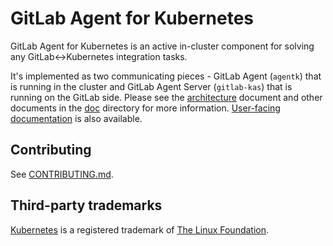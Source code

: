 # GitLab Agent for Kubernetes

GitLab Agent for Kubernetes is an active in-cluster component for solving any GitLab<->Kubernetes integration tasks.

It's implemented as two communicating pieces - GitLab Agent (`agentk`) that is running in the cluster and GitLab Agent Server (`gitlab-kas`) that is running on the GitLab side. Please see the [architecture](doc/architecture.md) document and other documents in the [doc](doc) directory for more information. [User-facing documentation](https://docs.gitlab.com/ee/user/clusters/agent/) is also available.

## Contributing

See [CONTRIBUTING.md](CONTRIBUTING.md).

## Third-party trademarks
[Kubernetes](https://kubernetes.io/) is a registered trademark of [The Linux Foundation](https://www.linuxfoundation.org/).
